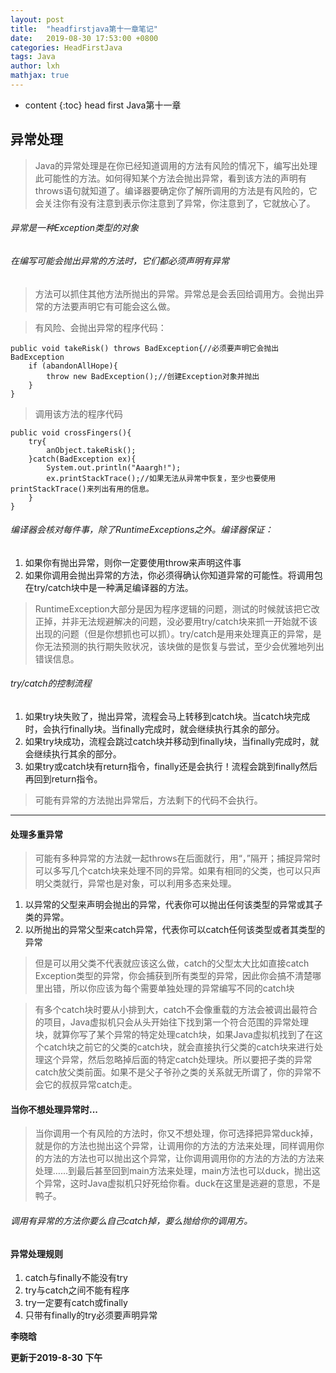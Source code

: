 ```yaml
---
layout: post
title:  "headfirstjava第十一章笔记"
date:   2019-08-30 17:53:00 +0800
categories: HeadFirstJava
tags: Java 
author: lxh
mathjax: true
---
```


* content
{:toc}
head first Java第十一章



## 异常处理 

> Java的异常处理是在你已经知道调用的方法有风险的情况下，编写出处理此可能性的方法。如何得知某个方法会抛出异常，看到该方法的声明有throws语句就知道了。编译器要确定你了解所调用的方法是有风险的，它会关注你有没有注意到表示你注意到了异常，你注意到了，它就放心了。

###### 异常是一种Exception类型的对象

###### 在编写可能会抛出异常的方法时，它们都必须声明有异常

> 方法可以抓住其他方法所抛出的异常。异常总是会丢回给调用方。会抛出异常的方法要声明它有可能会这么做。

> 有风险、会抛出异常的程序代码：

```
public void takeRisk() throws BadException{//必须要声明它会抛出BadException
    if (abandonAllHope){
        throw new BadException();//创建Exception对象并抛出
    }
}
```

> 调用该方法的程序代码

```
public void crossFingers(){
    try{
        anObject.takeRisk();
    }catch(BadException ex){
        System.out.println("Aaargh!");
        ex.printStackTrace();//如果无法从异常中恢复，至少也要使用printStackTrace()来列出有用的信息。
    }
}
```

###### 编译器会核对每件事，除了RuntimeExceptions之外。编译器保证：

1. 如果你有抛出异常，则你一定要使用throw来声明这件事
2. 如果你调用会抛出异常的方法，你必须得确认你知道异常的可能性。将调用包在try/catch块中是一种满足编译器的方法。

> RuntimeException大部分是因为程序逻辑的问题，测试的时候就该把它改正掉，并非无法规避解决的问题，没必要用try/catch块来抓一开始就不该出现的问题（但是你想抓也可以抓）。try/catch是用来处理真正的异常，是你无法预测的执行期失败状况，该块做的是恢复与尝试，至少会优雅地列出错误信息。

###### try/catch的控制流程

1. 如果try块失败了，抛出异常，流程会马上转移到catch块。当catch块完成时，会执行finally块。当finally完成时，就会继续执行其余的部分。
2. 如果try块成功，流程会跳过catch块并移动到finally块，当finally完成时，就会继续执行其余的部分。
3. 如果try或catch块有return指令，finally还是会执行！流程会跳到finally然后再回到return指令。

> 可能有异常的方法抛出异常后，方法剩下的代码不会执行。

---

#### 处理多重异常

> 可能有多种异常的方法就一起throws在后面就行，用“，”隔开；捕捉异常时可以多写几个catch块来处理不同的异常。如果有相同的父类，也可以只声明父类就行，异常也是对象，可以利用多态来处理。

1. 以异常的父型来声明会抛出的异常，代表你可以抛出任何该类型的异常或其子类的异常。
2. 以所抛出的异常父型来catch异常，代表你可以catch任何该类型或者其类型的异常

> 但是可以用父类不代表就应该这么做，catch的父型太大比如直接catch Exception类型的异常，你会捕获到所有类型的异常，因此你会搞不清楚哪里出错，所以你应该为每个需要单独处理的异常编写不同的catch块

> 有多个catch块时要从小排到大，catch不会像重载的方法会被调出最符合的项目，Java虚拟机只会从头开始往下找到第一个符合范围的异常处理块，就算你写了某个异常的特定处理catch块，如果Java虚拟机找到了在这个catch块之前它的父类的catch块，就会直接执行父类的catch块来进行处理这个异常，然后忽略掉后面的特定catch处理块。所以要把子类的异常catch放父类前面。如果不是父子爷孙之类的关系就无所谓了，你的异常不会它的叔叔异常catch走。

#### 当你不想处理异常时...

> 当你调用一个有风险的方法时，你又不想处理，你可选择把异常duck掉，就是你的方法也抛出这个异常，让调用你的方法的方法来处理，同样调用你的方法的方法也可以抛出这个异常，让你调用调用你的方法的方法的方法来处理……到最后甚至回到main方法来处理，main方法也可以duck，抛出这个异常，这时Java虚拟机只好死给你看。duck在这里是逃避的意思，不是鸭子。

###### 调用有异常的方法你要么自己catch掉，要么抛给你的调用方。

#### 异常处理规则

1. catch与finally不能没有try
2. try与catch之间不能有程序
3. try一定要有catch或finally
4. 只带有finally的try必须要声明异常

**李晓晗**

**更新于2019-8-30 下午**

